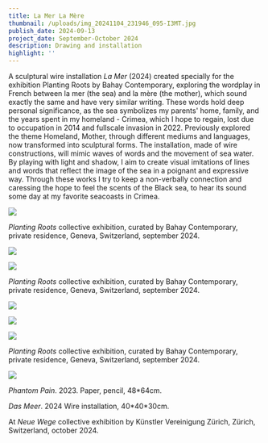 ```yaml
---
title: La Mer La Mère
thumbnail: /uploads/img_20241104_231946_095-I3MT.jpg
publish_date: 2024-09-13
project_date: September-October 2024
description: Drawing and installation
highlight: ''
---
```

A sculptural wire installation _La Mer_ (2024) created specially for the exhibition Planting Roots by Bahay Contemporary, exploring the wordplay in French between la mer (the sea) and la mère (the mother), which sound exactly the same and have very similar writing. These words hold deep personal significance, as the sea symbolizes my parents' home, family, and the years spent in my homeland - Crimea, which I hope to regain, lost due to occupation in 2014 and fullscale invasion in 2022. Previously explored the theme Homeland, Mother, through different mediums and languages, now transformed into sculptural forms. The installation, made of wire constructions, will mimic waves of words and the movement of sea water. By playing with light and shadow, I aim to create visual imitations of lines and words that reflect the image of the sea in a poignant and expressive way. Through these works I try to keep a non-verbally connection and caressing the hope to feel the scents of the Black sea, to hear its sound some day at my favorite seacoasts in Crimea.

![](/uploads/photo_2024-09-27_00-05-26%20%285%29copy.webp)

_Planting Roots_ collective exhibition, curated by Bahay Contemporary, private residence, Geneva, Switzerland, september 2024.

![](/uploads/photo_2024-09-27_00-05-26copy.webp)

![](/uploads/photo_2024-09-27_00-05-26%20%282%29.webp)

_Planting Roots_ collective exhibition, curated by Bahay Contemporary, private residence, Geneva, Switzerland, september 2024.

![](/uploads/photo_2024-09-14_20-31-21.webp)

![](/uploads/photo_2025-01-18_16-33-48.webp)

![](/uploads/photo_2024-09-27_00-05-26%20%284%29.webp)

_Planting Roots_ collective exhibition, curated by Bahay Contemporary, private residence, Geneva, Switzerland, september 2024.

![](/uploads/img_20241104_231946_095-I3MT.jpg)

_Phantom Pain_. 2023. Paper, pencil, 48\*64cm.

_Das Meer_. 2024 Wire installation, 40\*40\*30cm.

At _Neue Wege_ collective exhibition by Künstler Vereinigung Zürich, Zürich, Switzerland, october 2024.
